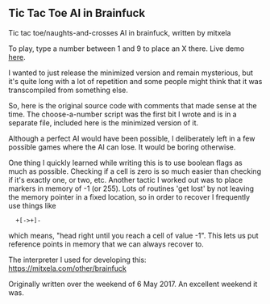 ## Tic Tac Toe AI in Brainfuck

Tic tac toe/naughts-and-crosses AI in brainfuck, written by mitxela

To play, type a number between 1 and 9 to place an X there. Live demo [here](https://mitxela.com/projects/bf_tic_tac_toe).

I wanted to just release the minimized version and remain mysterious, but it's
quite long with a lot of repetition and some people might think that it was
transcompiled from something else.

So, here is the original source code with comments that made sense at the time.
The choose-a-number script was the first bit I wrote and is in a separate file,
included here is the minimized version of it.

Although a perfect AI would have been possible, I deliberately left in a few 
possible games where the AI can lose. It would be boring otherwise.

One thing I quickly learned while writing this is to use boolean flags as much 
as possible. Checking if a cell is zero is so much easier than checking if it's
exactly one, or two, etc. Another tactic I worked out was to place markers in
memory of -1 (or 255). Lots of routines 'get lost' by not leaving the memory
pointer in a fixed location, so in order to recover I frequently use things like

```
  +[->+]-
```

which means, "head right until you reach a cell of value -1". This lets us put
reference points in memory that we can always recover to. 

The interpreter I used for developing this: https://mitxela.com/other/brainfuck

Originally written over the weekend of 6 May 2017. An excellent weekend it was.
